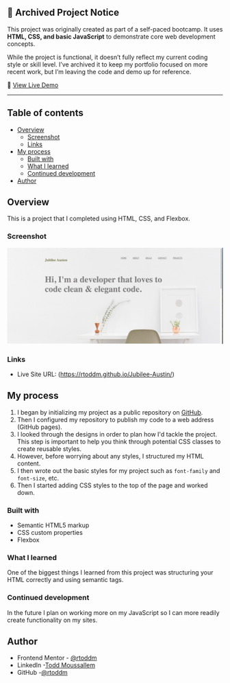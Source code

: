 ## 📌 Archived Project Notice  

This project was originally created as part of a self-paced bootcamp. It uses **HTML, CSS, and basic JavaScript** to demonstrate core web development concepts.  

While the project is functional, it doesn’t fully reflect my current coding style or skill level. I’ve archived it to keep my portfolio focused on more recent work, but I’m leaving the code and demo up for reference.  

🔗 [View Live Demo](https://rtoddm.github.io/Jubilee-Austin/)


----


## Table of contents

- [Overview](#overview)
  - [Screenshot](#screenshot)
  - [Links](#links)
- [My process](#my-process)
  - [Built with](#built-with)
  - [What I learned](#what-i-learned)
  - [Continued development](#continued-development)
- [Author](#author)

## Overview

This is a project that I completed using HTML, CSS, and Flexbox.

### Screenshot

![](img/jubilee_austin.png)

### Links

- Live Site URL: (https://rtoddm.github.io/Jubilee-Austin/)

## My process

1. I began by initializing my project as a public repository on [GitHub](https://github.com/rtoddm/Jubilee-Austin).
2. Then I configured my repository to publish my code to a web address (GitHub pages).
3. I looked through the designs in order to plan how I'd tackle the project. This step is important to help you think through potential CSS classes to create reusable styles.
4. However, before worrying about any styles, I structured my HTML content.
5. I then wrote out the basic styles for my project such as `font-family` and `font-size`, etc.
6. Then I started adding CSS styles to the top of the page and worked down.

### Built with

- Semantic HTML5 markup
- CSS custom properties
- Flexbox

### What I learned

One of the biggest things I learned from this project was structuring your HTML correctly and using semantic tags.

### Continued development

In the future I plan on working more on my JavaScript so I can more readily create functionality on my sites.

## Author

- Frontend Mentor - [@rtoddm](https://www.frontendmentor.io/profile/rtoddm)
- LinkedIn -[Todd Moussallem](https://www.linkedin.com/in/todd-m-1a7aa8215)
- GitHub -[@rtoddm](https://rtoddm.github.io/git-repo-gallery/)
